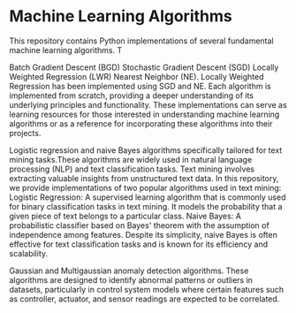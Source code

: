 # Machine Learning Algorithms

This repository contains Python implementations of several fundamental machine learning algorithms. T

Batch Gradient Descent (BGD) Stochastic Gradient Descent (SGD) Locally Weighted Regression (LWR) Nearest Neighbor (NE). Locally Weighted Regression has been implemented using SGD and NE.
Each algorithm is implemented from scratch, providing a deeper understanding of its underlying principles and functionality. These implementations can serve as learning resources for those interested in understanding machine learning algorithms or as a reference for incorporating these algorithms into their projects.


Logistic regression and naive Bayes algorithms specifically tailored for text mining tasks.These algorithms are widely used in natural language processing (NLP) and text classification tasks.
Text mining involves extracting valuable insights from unstructured text data. In this repository, we provide implementations of two popular algorithms used in text mining:
Logistic Regression: A supervised learning algorithm that is commonly used for binary classification tasks in text mining. It models the probability that a given piece of text belongs to a particular class.
Naive Bayes: A probabilistic classifier based on Bayes' theorem with the assumption of independence among features. Despite its simplicity, naive Bayes is often effective for text classification tasks and is known for its efficiency and scalability.


Gaussian and Multigaussian anomaly detection algorithms. These algorithms are designed to identify abnormal patterns or outliers in datasets, particularly in control system models where certain features such as controller, actuator, and sensor readings are expected to be correlated.
